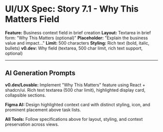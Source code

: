 # UI/UX Spec: Story 7.1 - Why This Matters Field
**Feature:** Business context field in brief creation
**Layout:** Textarea in brief form: "Why This Matters (optional)"
**Placeholder:** "Explain the business value and impact..."
**Limit:** 500 characters
**Styling:** Rich text (bold, italic, bullets)
**v0.dev:** Why field (textarea, 500 char limit, rich text support, optional)


---

## AI Generation Prompts

**v0.dev/Lovable:** Implement "Why This Matters" feature using React + shadcn/ui. Rich text textarea (500 char limit), highlighted display card, collapsible sections.

**Figma AI:** Design highlighted context card with distinct styling, icon, and prominent placement above task lists.

**All Tools:** Follow specifications above for layout, styling, and context preservation across views.

